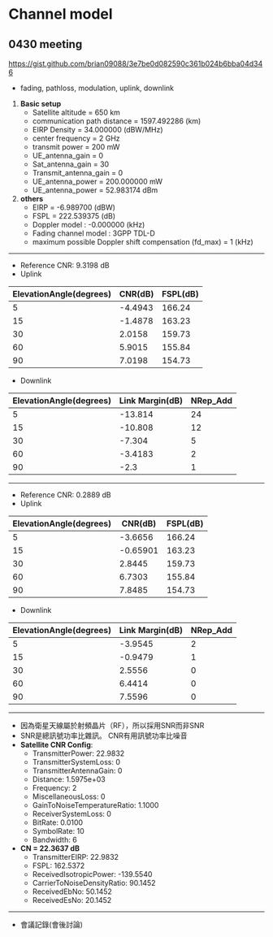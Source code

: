 # Channel model
0430 meeting
------
https://gist.github.com/brian09088/3e7be0d082590c361b024b6bba04d346
- fading, pathloss, modulation, uplink, downlink
1.  **Basic setup**
    - Satellite altitude = 650 km
    - communication path distance = 1597.492286 (km)
    - EIRP Density = 34.000000 (dBW/MHz)
    - center frequency = 2 GHz
    - transmit power = 200 mW
    - UE_antenna_gain = 0
    - Sat_antenna_gain = 30
    - Transmit_antenna_gain = 0
    - UE_antenna_power = 200.000000 mW
    - UE_antenna_power = 52.983174 dBm
2.  **others** 
    - EIRP = -6.989700 (dBW)
    - FSPL = 222.539375 (dB)
    - Doppler model : -0.000000 (kHz) 
    - Fading channel model : 3GPP TDL-D
    - maximum possible Doppler shift compensation (fd_max) = 1 (kHz)
------
- Reference CNR: 9.3198 dB 
- Uplink

 | ElevationAngle(degrees) | CNR(dB)|  FSPL(dB) |
 | ----------------------- | ------- | -------- |
 |           5             |   -4.4943   | 166.24 |
 |          15             |   -1.4878   | 163.23 |
 |          30             |    2.0158   | 159.73 |
 |          60             |    5.9015   | 155.84 |
 |          90             |    7.0198   | 154.73 |
  
- Downlink

 | ElevationAngle(degrees) | Link Margin(dB)| NRep_Add |
 | ----------------------- | ------- | -------- |
 |           5             |   -13.814   | 24 |
 |          15             |   -10.808   | 12 |
 |          30             |    -7.304   | 5 |
 |          60             |   -3.4183   | 2 |
 |          90             |   -2.3   | 1 |
 
------ 
- Reference CNR: 0.2889 dB
- Uplink 

 | ElevationAngle(degrees) | CNR(dB)|  FSPL(dB) |
 | ----------------------- | ------- | -------- |
 |           5             |   -3.6656   | 166.24 |
 |          15             |   -0.65901  | 163.23 |
 |          30             |    2.8445   | 159.73 |
 |          60             |    6.7303   | 155.84 |
 |          90             |    7.8485   | 154.73 |
  
- Downlink

 | ElevationAngle(degrees) | Link Margin(dB)| NRep_Add |
 | ----------------------- | ------- | -------- |
 |           5             |   -3.9545   | 2 |
 |          15             |   -0.9479   | 1 |
 |          30             |   2.5556   | 0 |
 |          60             |   6.4414   | 0 |
 |          90             |   7.5596   | 0 |
 
------ 
 - 因為衛星天線屬於射頻晶片（RF），所以採用SNR而非SNR
 - SNR是總訊號功率比雜訊。 CNR有用訊號功率比噪音
 - **Satellite CNR Config**:
     - TransmitterPower: 22.9832
     - TransmitterSystemLoss: 0
     - TransmitterAntennaGain: 0
     - Distance: 1.5975e+03
     - Frequency: 2
     - MiscellaneousLoss: 0
     - GainToNoiseTemperatureRatio: 1.1000
     - ReceiverSystemLoss: 0
     - BitRate: 0.0100
     - SymbolRate: 10
     - Bandwidth: 6
- **CN = 22.3637 dB**
    -  TransmitterEIRP: 22.9832
    - FSPL: 162.5372
    - ReceivedIsotropicPower: -139.5540
    - CarrierToNoiseDensityRatio: 90.1452
    - ReceivedEbNo: 50.1452
    - ReceivedEsNo: 20.1452 

------
- 會議記錄(會後討論)
